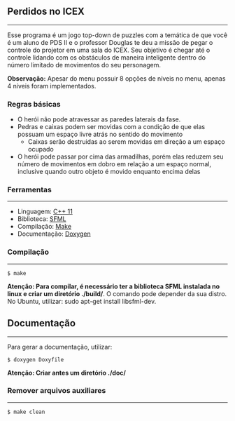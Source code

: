 ## **Perdidos no ICEX**
---
Esse programa é um jogo top-down de puzzles com a temática de que você é um aluno de PDS II e o professor Douglas te deu a missão de pegar o controle do projetor em uma sala do ICEX. Seu objetivo é chegar até o controle lidando com os obstáculos de maneira inteligente dentro do número limitado de movimentos do seu personagem. 

**Observação:** Apesar do menu possuir 8 opções de níveis no menu, apenas 4 níveis foram implementados.

### Regras básicas
* O herói não pode atravessar as paredes laterais da fase.
* Pedras e caixas podem ser movidas com a condição de que elas possuam um espaço livre atrás no sentido do movimento
  * Caixas serão destruidas ao serem movidas em direção a um espaço ocupado
* O herói pode passar por cima das armadilhas, porém elas reduzem seu número de movimentos em dobro em relação a um espaço normal, inclusive quando outro objeto é movido enquanto encima delas

### **Ferramentas** 
---
- Linguagem: [C++ 11](https://cplusplus.com/doc/)
- Biblioteca: [SFML](https://www.sfml-dev.org/)
- Compilação: [Make](https://www.gnu.org/software/make/)
- Documentação: [Doxygen](https://doxygen.nl/)


### **Compilação**
---
    $ make
**Atenção: Para compilar, é necessário ter a biblioteca SFML instalada no linux e criar um diretório ./build/**. O comando pode depender da sua distro. No Ubuntu, utilizar: sudo apt-get install libsfml-dev.

## **Documentação**
---
Para gerar a documentação, utilizar:

    $ doxygen Doxyfile
**Atenção: Criar antes um diretório ./doc/**

### **Remover arquivos auxiliares**
---
    $ make clean
